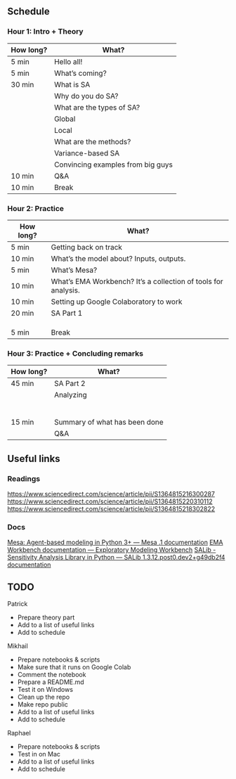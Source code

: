 ## Schedule
### Hour 1: Intro + Theory
| How long? 	| What? 	|
|-	|-	|
| 5 min 	| Hello all! 	|
| 5 min 	| What’s coming? 	|
| 30 min 	| What is SA 	|
|  	| Why do you do SA? 	|
|  	| What are the types of SA? 	|
|  	| Global 	|
|  	| Local 	|
|  	| What are the methods?  	|
|  	| Variance-based SA 	|
|  	| Convincing examples from big guys 	|
| 10 min 	| Q&A 	|
| 10 min 	| Break 	|

### Hour 2: Practice
| How long? 	| What? 	|
|-	|-	|
| 5 min 	| Getting back on track 	|
| 10 min 	| What’s the model about? Inputs, outputs. 	|
| 5 min 	| What’s Mesa? 	|
| 10 min 	| What’s EMA Workbench? It’s a collection of tools for analysis. 	|
| 10 min 	| Setting up Google Colaboratory to work 	|
| 20 min 	| SA Part 1 	|
|  	|  	|
|  	|  	|
|  	|  	|
| 5 min 	| Break 	|

### Hour 3: Practice + Concluding remarks
| How long? 	| What? 	|
|-	|-	|
| 45 min 	| SA Part 2 	|
|  	| Analyzing  	|
|  	|  	|
|  	|  	|
|  	|  	|
|  	|  	|
|  	|  	|
|  	|  	|
| 15 min 	| Summary of what has been done 	|
|  	| Q&A 	|

## Useful links
### Readings
https://www.sciencedirect.com/science/article/pii/S1364815216300287
https://www.sciencedirect.com/science/article/pii/S1364815220310112
https://www.sciencedirect.com/science/article/pii/S1364815218302822

### Docs
[Mesa: Agent-based modeling in Python 3+ — Mesa .1 documentation](https://mesa.readthedocs.io/en/stable/)
[EMA Workbench documentation — Exploratory Modeling Workbench](https://emaworkbench.readthedocs.io/en/latest/)
[SALib - Sensitivity Analysis Library in Python — SALib 1.3.12.post0.dev2+g49db2f4 documentation](https://salib.readthedocs.io/en/latest/#)

## TODO
Patrick
* Prepare theory part
* Add to a list of useful links
* Add to schedule

Mikhail
* Prepare notebooks & scripts
* Make sure that it runs on Google Colab 
* Comment the notebook
* Prepare a README.md
* Test it on Windows
* Clean up the repo
* Make repo public
* Add to a list of useful links
* Add to schedule

Raphael
* Prepare notebooks & scripts
* Test in on Mac
* Add to a list of useful links
* Add to schedule

